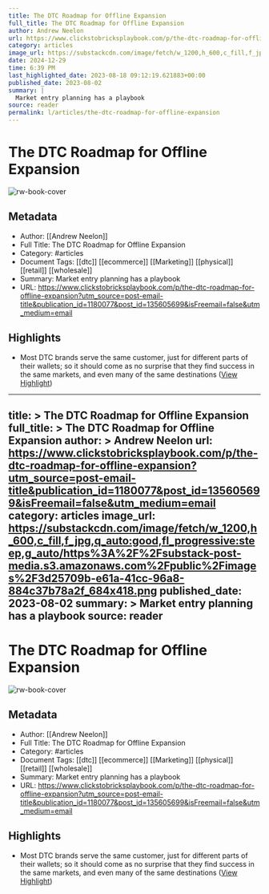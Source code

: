 ```yaml
---
title: The DTC Roadmap for Offline Expansion
full_title: The DTC Roadmap for Offline Expansion
author: Andrew Neelon
url: https://www.clickstobricksplaybook.com/p/the-dtc-roadmap-for-offline-expansion?utm_source=post-email-title&publication_id=1180077&post_id=135605699&isFreemail=false&utm_medium=email
category: articles
image_url: https://substackcdn.com/image/fetch/w_1200,h_600,c_fill,f_jpg,q_auto:good,fl_progressive:steep,g_auto/https%3A%2F%2Fsubstack-post-media.s3.amazonaws.com%2Fpublic%2Fimages%2F3d25709b-e61a-41cc-96a8-884c37b78a2f_684x418.png
date: 2024-12-29
time: 6:39 PM
last_highlighted_date: 2023-08-18 09:12:19.621883+00:00
published_date: 2023-08-02
summary: |
  Market entry planning has a playbook
source: reader
permalink: l/articles/the-dtc-roadmap-for-offline-expansion
---
```

# The DTC Roadmap for Offline Expansion

![rw-book-cover](https://substackcdn.com/image/fetch/w_1200,h_600,c_fill,f_jpg,q_auto:good,fl_progressive:steep,g_auto/https%3A%2F%2Fsubstack-post-media.s3.amazonaws.com%2Fpublic%2Fimages%2F3d25709b-e61a-41cc-96a8-884c37b78a2f_684x418.png)

## Metadata
- Author: [[Andrew Neelon]]
- Full Title: The DTC Roadmap for Offline Expansion
- Category: #articles
- Document Tags: [[dtc]] [[ecommerce]] [[Marketing]] [[physical]] [[retail]] [[wholesale]] 
- Summary: Market entry planning has a playbook
- URL: https://www.clickstobricksplaybook.com/p/the-dtc-roadmap-for-offline-expansion?utm_source=post-email-title&publication_id=1180077&post_id=135605699&isFreemail=false&utm_medium=email

## Highlights
- Most DTC brands serve the same customer, just for different parts of their wallets; so it should come as no surprise that they find success in the same markets, and even many of the same destinations ([View Highlight](https://read.readwise.io/read/01h83ynfddpxnnnxc0cmsm4g0v))


---
title: >
  The DTC Roadmap for Offline Expansion
full_title: >
  The DTC Roadmap for Offline Expansion
author: >
  Andrew Neelon
url: https://www.clickstobricksplaybook.com/p/the-dtc-roadmap-for-offline-expansion?utm_source=post-email-title&publication_id=1180077&post_id=135605699&isFreemail=false&utm_medium=email
category: articles
image_url: https://substackcdn.com/image/fetch/w_1200,h_600,c_fill,f_jpg,q_auto:good,fl_progressive:steep,g_auto/https%3A%2F%2Fsubstack-post-media.s3.amazonaws.com%2Fpublic%2Fimages%2F3d25709b-e61a-41cc-96a8-884c37b78a2f_684x418.png
published_date: 2023-08-02
summary: >
  Market entry planning has a playbook
source: reader
---
# The DTC Roadmap for Offline Expansion

![rw-book-cover](https://substackcdn.com/image/fetch/w_1200,h_600,c_fill,f_jpg,q_auto:good,fl_progressive:steep,g_auto/https%3A%2F%2Fsubstack-post-media.s3.amazonaws.com%2Fpublic%2Fimages%2F3d25709b-e61a-41cc-96a8-884c37b78a2f_684x418.png)

## Metadata
- Author: [[Andrew Neelon]]
- Full Title: The DTC Roadmap for Offline Expansion
- Category: #articles
- Document Tags: [[dtc]] [[ecommerce]] [[Marketing]] [[physical]] [[retail]] [[wholesale]] 
- Summary: Market entry planning has a playbook
- URL: https://www.clickstobricksplaybook.com/p/the-dtc-roadmap-for-offline-expansion?utm_source=post-email-title&publication_id=1180077&post_id=135605699&isFreemail=false&utm_medium=email

## Highlights
- Most DTC brands serve the same customer, just for different parts of their wallets; so it should come as no surprise that they find success in the same markets, and even many of the same destinations ([View Highlight](https://read.readwise.io/read/01h83ynfddpxnnnxc0cmsm4g0v))


